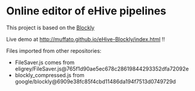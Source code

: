 
# Online editor of eHive pipelines

This project is based on the [Blockly](https://developers.google.com/blockly/)

Live demo at http://muffato.github.io/eHive-Blockly/index.html !!

Files imported from other repositories:
* FileSaver.js comes from eligrey/FileSaver.js@765f1d90ae5ec678c28619844293352dfa72092e
* blockly\_compressed.js from google/blockly@6909e38fc85f4cbd11486da194f7513d0749729d

